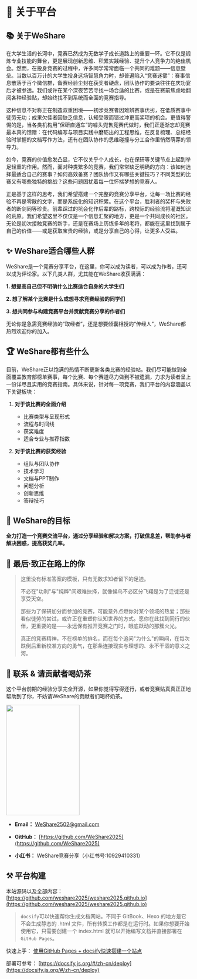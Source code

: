 # 🎉 关于平台

## 📚 关于WeShare

在大学生活的长河中，竞赛已然成为无数学子成长道路上的重要一环。它不仅是锻炼专业技能的舞台，更是展现创新思维、积累实践经验、提升个人竞争力的绝佳机会。然而，在投身竞赛的过程中，许多同学常常面临一个共同的难题——信息壁垒。当数以百万计的大学生投身这场智慧角力时，却普遍陷入“竞赛迷雾”：赛事信息散落于百个微信群，备赛经验尘封在获奖者硬盘，团队协作的要诀往往在庆功宴后才被参透。我们或许在某个深夜苦苦寻找一场合适的比赛，或是在赛前焦虑地翻阅各种经验贴，却始终找不到系统而全面的竞赛指导。

这种信息不对称正在制造双重困境——初涉竞赛者因难辨赛事优劣，在低质赛事中徒劳无功；成果欠佳者因缺乏信息，认知受限而错过冲更高奖项的机会。更值得警惕的是，当各类机构用“保研直通车”的噱头兜售竞赛代做时，我们正逐渐忘却竞赛最本真的馈赠：在代码编写与项目实践中磨砺出的工程思维，在反复梳理、总结经验时掌握的文档写作方法，还有在团队协作的思维碰撞与分工合作里悄然萌芽的领导力。

如今，竞赛的价值愈发凸显，它不仅关乎个人成长，也在保研等关键节点上起到举足轻重的作用。然而，面对种类繁多的竞赛，我们常常缺乏明确的方向：该如何选择最适合自己的赛事？如何高效备赛？团队协作又有哪些关键技巧？不同类型的比赛又有哪些独特的挑战？这些问题困扰着每一位怀揣梦想的竞赛人。

正是基于这样的思考，我们希望搭建一个完整的竞赛分享平台，让每一场比赛的经验不再是零散的文字，而是系统化的知识积累。在这个平台，胜利者的奖杯与失败者的断剑同等珍贵。前辈踩过的坑会化作后辈的路标，跨校际的经验流将灌溉知识的荒原。我们希望这里不仅仅是一个信息汇聚的地方，更是一个共同成长的社区。无论是初次接触竞赛的新手，还是在赛场上历练多年的老将，都能在这里找到属于自己的价值——或是获取宝贵的经验，或是分享自己的心得，让更多人受益。


## ✨️ WeShare适合哪些人群

WeShare是一个竞赛分享平台，在这里，你可以成为读者，可以成为作者，还可以成为评论家。以下几类人群，尤其能在WeShare收获满满：

****1. 想提高自己但不明确什么比赛适合自身的大学生们****

****2. 想了解某个比赛是什么或想寻求竞赛经验的同学们****

****3. 想共同参与构建竞赛平台并贡献竞赛分享的作者们****

无论你是急需竞赛经验的“取经者”，还是想要倾囊相授的“传经人”，WeShare都热烈欢迎你的加入。


## 🏆️ WeShare都有些什么

目前，WeShare正以饱满的热情不断更新各类比赛的经验帖。我们尽可能做到全面覆盖教育部榜单赛事，每个比赛、每个赛道尽力做到不被遗漏，力求为读者呈上一份详尽且实用的竞赛指南。具体来说，针对每一项竞赛，我们平台的内容涵盖以下关键板块：

1. **对于该比赛的全面介绍**
   - 比赛类型与呈现形式
   - 流程与时间线
   - 获奖难度
   - 适合专业与推荐指数

2. **对于该比赛的获奖经验**
   - 组队与团队协作
   - 技术学习
   - 文档与PPT制作
   - 问题分析
   - 创新思维
   - 答辩技巧


## 🚀 WeShare的目标

****全力打造一个竞赛交流平台，通过分享经验和解决方案，打破信息差，帮助参与者解决困惑，提高获奖几率。****


## 🚶 最后·致正在路上的你

> 这里没有标准答案的模板，只有无数求知者留下的足迹。
>
> 不必在"功利"与"纯粹"间艰难抉择，就像候鸟不必区分飞翔是为了迁徙还是享受天空。
>
> 那些为了保研加分而参加的竞赛，可能意外点燃你对某个领域的热爱；那些看似徒劳的尝试，或许正在重塑你认知世界的方式。愿你在此找到同行的伙伴，更重要的是——永远保有推开竞赛之门时，眼底跃动的那簇火光。
>
> 真正的竞赛精神，不在榜单的排名，而在每个追问"为什么"的瞬间，在每次跌倒后重新校准方向的勇气，在那条连接现实与理想的、永不干涸的意义之河。

## 💌 联系 & 请贡献者喝奶茶

这个平台前期的经验分享完全开源，如果你觉得写得还行，或者竞赛贴真真正正地帮助到了你，不妨请WeShare的贡献者们喝杯奶茶。

  <div ><img src="https://WeShare.xin/about/shoukuan.jpg" width="200" height="300" /></div>

  
- **Email：** WeShare2502@gmail.com

- **GitHub：** [https://github.com/WeShare2025](https://github.com/WeShare2025)
  
- **小红书：** WeShare竞赛分享（小红书号:10929410331）


## ⚒️ 平台构建

本站源码以及全部内容： [https://github.com/weshare2025/weshare2025.github.io](https://github.com/weshare2025/weshare2025.github.io)
<!--
<img src="https://img.shields.io/github/stars/bytesfly/blog" data-origin="https://img.shields.io/github/stars/bytesfly/blog" alt=""> 
<img src="https://img.shields.io/github/forks/bytesfly/blog" data-origin="https://img.shields.io/github/forks/bytesfly/blog" alt="">
<img src="https://img.shields.io/github/license/bytesfly/blog" data-origin="https://img.shields.io/github/license/bytesfly/blog" alt="">
-->
> `docsify`可以快速帮你生成文档网站。不同于 GitBook、Hexo 的地方是它不会生成静态的 .html 文件，所有转换工作都是在运行时。如果你想要开始使用它，只需要创建一个 index.html 就可以开始编写文档并直接部署在`GitHub Pages`。

快速上手： [使用GitHub Pages + docsify快速搭建一个站点](https://www.cnblogs.com/bytesfly/p/github-pages-docsify.html)

部署可参考： [https://docsify.js.org/#/zh-cn/deploy](https://docsify.js.org/#/zh-cn/deploy)  
